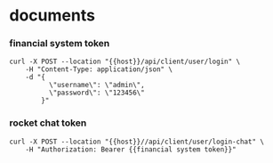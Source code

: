 # documents

### financial system token
```curl
curl -X POST --location "{{host}}/api/client/user/login" \
    -H "Content-Type: application/json" \
    -d "{
          \"username\": \"admin\",
          \"password\": \"123456\"
        }"
```

### rocket chat token
```
curl -X POST --location "{{host}}//api/client/user/login-chat" \
    -H "Authorization: Bearer {{financial system token}}"
```
